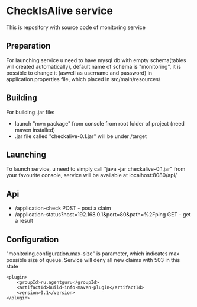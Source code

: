 CheckIsAlive service
=======
This is repository with source code of monitoring service


Preparation
---------------
For launching service u need to have mysql db with empty schema(tables will created automatically), default name of schema is "monitoring", it is possible to change it (aswell as username and password) in application.properties file, which placed in src/main/resources/

Building
---------------

For building .jar file:
* launch "mvn package" from console from root folder of project (need maven installed)
* .jar file called "checkalive-0.1.jar" will be under /target

Launching
---------------

To launch service, u need to simply call "java -jar checkalive-0.1.jar" from your favourite console, service will be available at localhost:8080/api/

Api
---------------
* /application-check POST - post a claim
* /application-status?host=192.168.0.1&port=80&path=%2Fping GET - get a result

Configuration
---------------

"monitoring.configuration.max-size" is parameter, which indicates max possible size of queue. Service will deny all new claims with 503 in this state


```
<plugin>
    <groupId>ru.agentguru</groupId>
    <artifactId>build-info-maven-plugin</artifactId>
    <version>0.1</version>
</plugin>
```
